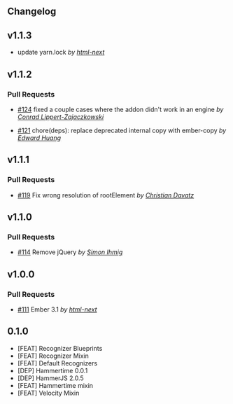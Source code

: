 Changelog
---------

## v1.1.3

- update yarn.lock *by [html-next](https://github.com/html-next)*

## v1.1.2

### Pull Requests

- [#124](https://github.com/html-next/ember-gestures/pull/124)  fixed a couple cases where the addon didn't work in an engine *by [Conrad Lippert-Zajaczkowski](https://github.com/PrinceCornNM)*

- [#121](https://github.com/html-next/ember-gestures/pull/121)  chore(deps): replace deprecated internal copy with ember-copy *by [Edward Huang](https://github.com/ilovethebends)*

## v1.1.1

### Pull Requests

- [#119](https://github.com/html-next/ember-gestures/pull/119)  Fix wrong resolution of rootElement *by [Christian Davatz](https://github.com/crixx)*

## v1.1.0

### Pull Requests

- [#114](https://github.com/html-next/ember-gestures/pull/114)  Remove jQuery *by [Simon Ihmig](https://github.com/simonihmig)*

## v1.0.0

### Pull Requests

- [#111](https://github.com/html-next/ember-gestures/pull/111)  Ember 3.1  *by [html-next](https://github.com/html-next)*

## 0.1.0

- [FEAT] Recognizer Blueprints
- [FEAT] Recognizer Mixin
- [FEAT] Default Recognizers
- [DEP]  Hammertime 0.0.1
- [DEP]  HammerJS 2.0.5
- [FEAT] Hammertime mixin
- [FEAT] Velocity Mixin
